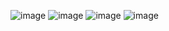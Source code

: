 ![image](https://github.com/user-attachments/assets/89693513-225d-4da5-b556-0ffad6489ff5)
![image](https://github.com/user-attachments/assets/dade1f76-29c5-40da-8ff3-e1a589183a98)
![image](https://github.com/user-attachments/assets/32a9ab9e-34e4-4330-ae40-c414e9065d58)
![image](https://github.com/user-attachments/assets/0c613c06-2a0f-49ef-929f-374505bcfd51)
